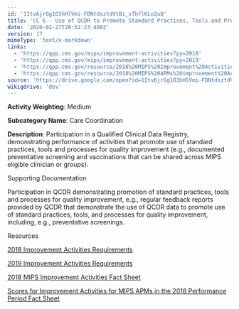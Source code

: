 ```yaml
---
id: '1Itv6jrGg1O3hHlVmi-FDNtdsztdVtBi_xThflKLo2uQ'
title: 'CC 6 - Use of QCDR to Promote Standard Practices, Tools and Processes in Practice for Improvement in Care Coordination'
date: '2020-02-27T20:52:23.480Z'
version: 17
mimeType: 'text/x-markdown'
links:
  - 'https://qpp.cms.gov/mips/improvement-activities?py=2018'
  - 'https://qpp.cms.gov/mips/improvement-activities?py=2019'
  - 'https://qpp.cms.gov/resource/2018%20MIPS%20Improvement%20Activities%20Fact%20Sheet'
  - 'https://qpp.cms.gov/resource/2018%20MIPS%20APMs%20improvement%20Activities%20scores%20fact%20sheet'
source: 'https://drive.google.com/open?id=1Itv6jrGg1O3hHlVmi-FDNtdsztdVtBi_xThflKLo2uQ'
wikigdrive: 'dev'
---
```

**Activity Weighting**: Medium

**Subcategory Name**: Care Coordination

**Description**: Participation in a Qualified Clinical Data Registry, demonstrating performance of activities that promote use of standard practices, tools and processes for quality improvement (e.g., documented preventative screening and vaccinations that can be shared across MIPS eligible clinician or groups).

Supporting Documentation

Participation in QCDR demonstrating promotion of standard practices, tools and processes for quality improvement, e.g., regular feedback reports provided by QCDR that demonstrate the use of QCDR data to promote use of standard practices, tools, and processes for quality improvement, including, e.g., preventative screenings.

Resources

[2018 Improvement Activities Requirements](https://qpp.cms.gov/mips/improvement-activities?py=2018)

[2019 Improvement Activities Requirements](https://qpp.cms.gov/mips/improvement-activities?py=2019)

[2018 MIPS Improvement Activities Fact Sheet](https://qpp.cms.gov/resource/2018%20MIPS%20Improvement%20Activities%20Fact%20Sheet)

[Scores for Improvement Activities for MIPS APMs in the 2018 Performance Period Fact Sheet](https://qpp.cms.gov/resource/2018%20MIPS%20APMs%20improvement%20Activities%20scores%20fact%20sheet)
